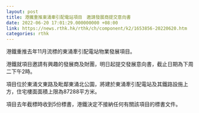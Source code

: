 ```yaml
---
layout: post
title: 港鐵重推東涌牽引配電站項目　邀請發展商提交意向書
date: 2022-06-20 17:01:29.000000000 +08:00
link: https://news.rthk.hk/rthk/ch/component/k2/1653856-20220620.htm
categories: rthk
---
```


港鐵重推去年11月流標的東涌牽引配電站物業發展項目。

港鐵就項目邀請有興趣的發展商及財團，明日起提交發展意向書，截止日期為下周二下午2時。

項目位於東涌文東路及毗鄰東涌北公園，將建於東涌牽引配電站及其鐵路設施上方，住宅樓面面積上限為87288平方米。

項目去年截標時收到5份標書，港鐵決定不接納任何有關該項目的標書文件。
